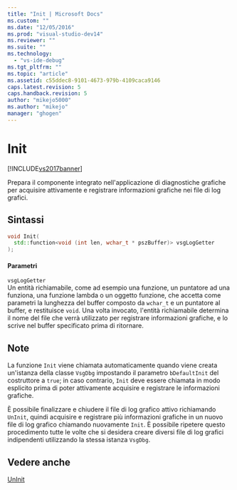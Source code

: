 ```yaml
---
title: "Init | Microsoft Docs"
ms.custom: ""
ms.date: "12/05/2016"
ms.prod: "visual-studio-dev14"
ms.reviewer: ""
ms.suite: ""
ms.technology: 
  - "vs-ide-debug"
ms.tgt_pltfrm: ""
ms.topic: "article"
ms.assetid: c55ddec8-9101-4673-979b-4109caca9146
caps.latest.revision: 5
caps.handback.revision: 5
author: "mikejo5000"
ms.author: "mikejo"
manager: "ghogen"
---
```

# Init
[!INCLUDE[vs2017banner](../code-quality/includes/vs2017banner.md)]

Prepara il componente integrato nell'applicazione di diagnostiche grafiche per acquisire attivamente e registrare informazioni grafiche nei file di log grafici.  
  
## Sintassi  
  
```cpp  
void Init(  
  std::function<void (int len, wchar_t * pszBuffer)> vsgLogGetter  
);  
```  
  
#### Parametri  
 `vsgLogGetter`  
 Un entità richiamabile, come ad esempio una funzione, un puntatore ad una funziona, una funzione lambda o un oggetto funzione, che accetta come parametri la lunghezza del buffer composto da `wchar_t` e un puntatore al buffer, e restituisce `void`.  Una volta invocato, l'entità richiamabile determina il nome del file che verrà utilizzato per registrare informazioni grafiche, e lo scrive nel buffer specificato prima di ritornare.  
  
## Note  
 La funzione `Init` viene chiamata automaticamente quando viene creata un'istanza della classe `VsgDbg` impostando il parametro `bDefaultInit` del costruttore a `true`; in caso contrario, `Init` deve essere chiamata in modo esplicito prima di poter attivamente acquisire e registrare le informazioni grafiche.  
  
 È possibile finalizzare e chiudere il file di log grafico attivo richiamando `UnInit`, quindi acquisire e registrare più informazioni grafiche in un nuovo file di log grafico chiamando nuovamente `Init`.  È possibile ripetere questo procedimento tutte le volte che si desidera creare diversi file di log grafici indipendenti utilizzando la stessa istanza `VsgDbg`.  
  
## Vedere anche  
 [UnInit](../debugger/init.md)